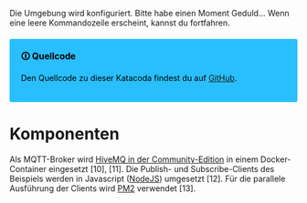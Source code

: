 Die Umgebung wird konfiguriert.
Bitte habe einen Moment Geduld...
Wenn eine leere Kommandozeile erscheint, kannst du fortfahren.

<div style="background: #29bfff; width: 100%; border-radius: 3px; box-sizing: border-box; padding: 20px; margin: 20px 0; color: black">
    <div style="position: relative; font-size: 110%; font-weight: bold">🛈 Quellcode</div>
    <p>Den Quellcode zu dieser Katacoda findest du auf <a href="https://github.com/florianfrey1/katacoda-scenarios/tree/main/mqtt-broker">GitHub</a>.</p>
</div>

# Komponenten

Als MQTT-Broker wird [HiveMQ in der Community-Edition](https://hub.docker.com/r/hivemq/hivemq-ce) in einem Docker-Container eingesetzt [10], [11].
Die Publish- und Subscribe-Clients des Beispiels werden in Javascript ([NodeJS](https://nodejs.org/en/)) umgesetzt [12].
Für die parallele Ausführung der Clients wird [PM2](https://pm2.keymetrics.io/) verwendet [13].